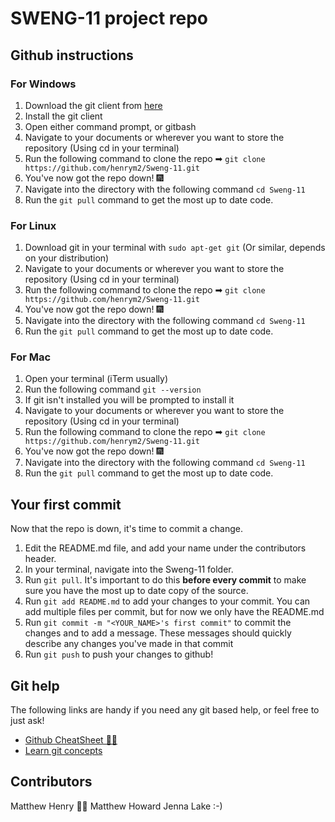 # SWENG-11 project repo

## Github instructions

### For Windows

1. Download the git client from [here](https://git-scm.com/downloads)
2. Install the git client
3. Open either command prompt, or gitbash
4. Navigate to your documents or wherever you want to store the repository (Using cd in your terminal)
5. Run the following command to clone the repo ➡ `git clone https://github.com/henrym2/Sweng-11.git` 
6. You've now got the repo down! 🎆
7. Navigate into the directory with the following command `cd Sweng-11`
8. Run the `git pull` command to get the most up to date code.

### For Linux

1. Download git in your terminal with `sudo apt-get git` (Or similar, depends on your distribution)
2. Navigate to your documents or wherever you want to store the repository (Using cd in your terminal)
3. Run the following command to clone the repo ➡ `git clone https://github.com/henrym2/Sweng-11.git` 
4. You've now got the repo down! 🎆
5. Navigate into the directory with the following command `cd Sweng-11`
6. Run the `git pull` command to get the most up to date code.

### For Mac

1. Open your terminal (iTerm usually)
2. Run the following command `git --version`
3. If git isn't installed you will be prompted to install it
4. Navigate to your documents or wherever you want to store the repository (Using cd in your terminal)
5. Run the following command to clone the repo ➡ `git clone https://github.com/henrym2/Sweng-11.git` 
6. You've now got the repo down! 🎆
7. Navigate into the directory with the following command `cd Sweng-11`
8. Run the `git pull` command to get the most up to date code.

## Your first commit

Now that the repo is down, it's time to commit a change.

1. Edit the README.md file, and add your name under the contributors header. 
2. In your terminal, navigate into the Sweng-11 folder.
3. Run `git pull`. It's important to do this **before every commit** to make sure you have the most up to date copy of the source.
4. Run `git add README.md` to add your changes to your commit. You can add multiple files per commit, but for now we only have the README.md
5. Run `git commit -m "<YOUR_NAME>'s first commit"` to commit the changes and to add a message. These messages should quickly describe any changes you've made in that commit
6. Run `git push` to push your changes to github!

## Git help

The following links are handy if you need any git based help, or feel free to just ask!

- [Github CheatSheet 👩‍💻](https://dev.to/usmslm102/git-cheat-sheet-4f5a)
- [Learn git concepts](https://dev.to/unseenwizzard/learn-git-concepts-not-commands-4gjc)

## Contributors

Matthew Henry 🐱‍🏍
Matthew Howard
Jenna Lake :-)
